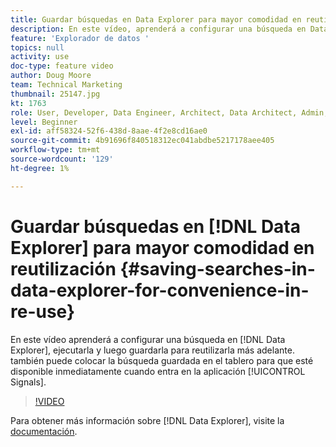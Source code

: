 ```yaml
---
title: Guardar búsquedas en Data Explorer para mayor comodidad en reutilización
description: En este vídeo, aprenderá a configurar una búsqueda en Data Explorer, ejecutarla y luego guardarla para reutilizarla posteriormente. también puede colocar la búsqueda guardada en el panel para que esté disponible inmediatamente cuando se entra en la aplicación Señales.
feature: 'Explorador de datos '
topics: null
activity: use
doc-type: feature video
author: Doug Moore
team: Technical Marketing
thumbnail: 25147.jpg
kt: 1763
role: User, Developer, Data Engineer, Architect, Data Architect, Admin, Leader
level: Beginner
exl-id: aff58324-52f6-438d-8aae-4f2e8cd16ae0
source-git-commit: 4b91696f840518312ec041abdbe5217178aee405
workflow-type: tm+mt
source-wordcount: '129'
ht-degree: 1%

---
```


# Guardar búsquedas en [!DNL Data Explorer] para mayor comodidad en reutilización {#saving-searches-in-data-explorer-for-convenience-in-re-use}

En este vídeo aprenderá a configurar una búsqueda en [!DNL Data Explorer], ejecutarla y luego guardarla para reutilizarla más adelante. también puede colocar la búsqueda guardada en el tablero para que esté disponible inmediatamente cuando entra en la aplicación [!UICONTROL Signals].

>[!VIDEO](https://video.tv.adobe.com/v/25147/?quality=12)

Para obtener más información sobre [!DNL Data Explorer], visite la [documentación](https://experiencecloud.adobe.com/resources/help/en_US/aam/data-explorer.html).

